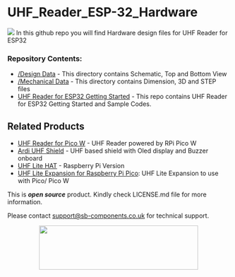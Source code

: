 # UHF_Reader_ESP-32_Hardware
<img src="https://cdn.shopify.com/s/files/1/1217/2104/files/DiscriptivebannerUHFReader_e60e9388-d82b-4252-b0c7-54cb48fd2b04.jpg?v=1690438714">
In this github repo you will find Hardware design files for UHF Reader for ESP32

### Repository Contents:
  - [/Design Data](https://github.com/sbcshop/UHF_Reader_ESP-32_Hardware/tree/main/Design%20Data) - This directory contains Schematic, Top and Bottom View
  - [/Mechanical Data](https://github.com/sbcshop/UHF_Reader_ESP-32_Hardware/tree/main/Mechanical%20Data) - This directory contains Dimension, 3D and STEP files
  - [UHF Reader for ESP32 Getting Started](https://github.com/sbcshop/UHF_Reader_ESP-32_Software) - This repo contains UHF Reader for ESP32 Getting Started and Sample Codes.

## Related Products
   * [UHF Reader for Pico W](https://shop.sb-components.co.uk/products/uhf-reader-based-on-pico-w-esp32?variant=40586828447827) - UHF Reader powered by RPi Pico W
   * [Ardi UHF Shield](https://shop.sb-components.co.uk/products/ardi-uhf-shield-for-arduino-uno?variant=40791294836819) - UHF based shield with Oled display and Buzzer onboard
   * [UHF Lite HAT](https://shop.sb-components.co.uk/products/uhf-rfid-lite-hat) - Raspberry Pi Version
   * [UHF Lite Expansion for Raspberry Pi Pico](https://shop.sb-components.co.uk/products/uhf-rfid-for-pico?_pos=5&_sid=75312e089&_ss=r): UHF Lite Expansion to use with Pico/ Pico W

This is ***open source*** product. Kindly check LICENSE.md file for more information.

Please contact support@sb-components.co.uk for technical support.
<p align="center">
  <img width="360" height="100" src="https://cdn.shopify.com/s/files/1/1217/2104/files/Logo_sb_component_3.png?v=1666086771&width=300">
</p>
